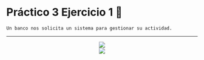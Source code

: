 # Práctico 3 Ejercicio 1 :bookmark_tabs:
~~~
Un banco nos solicita un sistema para gestionar su actividad.
~~~
---
<p align="center" font-weight="bold">
      <img src="https://img.shields.io/badge/CSharp-323330?style=for-the-badge&logo=CSharp&logoColor=F7DF1E">
      <br>
      <img src="https://img.shields.io/badge/RESUELTO-informational?style=social&logo=csharp">
</p>
